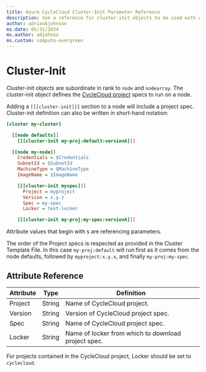 ```yaml
---
title: Azure CycleCloud Cluster-Init Parameter Reference
description: See a reference for cluster-init objects to be used with Azure CycleCloud. A cluster-init object defines the CycleCloud project specifications to run on a node.
author: adriankjohnson
ms.date: 05/31/2024
ms.author: adjohnso
ms.custom: compute-evergreen
---
```


# Cluster-Init

Cluster-init objects are subordinate in rank to `node` and `nodearray`. The cluster-init object defines the [CycleCloud project](~/how-to/projects.md) specs to run on a node.

Adding a `[[[cluster-init]]]` section to a node will include a project spec. Cluster-init definition can also be written in short-hand notation:

``` ini
[cluster my-cluster]

  [[node defaults]]
    [[[cluster-init my-proj:default:versionA]]]

  [[node my-node]]
    Credentials = $Credentials
    SubnetId = $SubnetId
    MachineType = $MachineType
    ImageName = $ImageName

    [[[cluster-init myspec]]]
      Project = myproject
      Version = x.y.z
      Spec = my-spec
      Locker = test-locker

    [[[cluster-init my-proj:my-spec:versionA]]]

```

Attribute values that begin with `$` are referencing parameters.

The order of the Project specs is respected as provided in the Cluster Template File. In this case `my-proj:default` will run first as it
comes from the node defaults, followed by `myproject:x.y.x`, and finally `my-proj:my-spec`.

## Attribute Reference

Attribute | Type | Definition
------ | ----- | ----------
Project | String | Name of CycleCloud project.
Version | String | Version of CycleCloud project spec.
Spec | String | Name of CycleCloud project spec.
Locker | String | Name of locker from which to download project spec.

For projects contained in the CycleCloud project, Locker should be set to `cyclecloud`.
